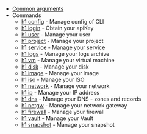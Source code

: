 * [Common arguments](common-arguments.md)
* Commands
  * [h1 config](config.md) - Manage config of CLI
  * [h1 login](login.md) - Obtain your apiKey
  * [h1 user](user.md) - Manage your user
  * [h1 project](project.md) - Manage your project
  * [h1 service](service.md) - Manage your service
  * [h1 logs](logs.md) - Manage your logs archive
  * [h1 vm](vm.md) - Manage your virtual machine
  * [h1 disk](disk.md) - Manage your disk
  * [h1 image](image.md) - Manage your image
  * [h1 iso](iso.md) - Manage your ISO
  * [h1 network](network.md) - Manage your network
  * [h1 ip](ip.md) - Manage your IP address
  * [h1 dns](dns.md) - Manage your DNS - zones and records
  * [h1 netgw](netgw.md) - Manage your network gateway
  * [h1 firewall](firewall.md) - Manage your firewall
  * [h1 vault](vault.md) - Manage your Vault
  * [h1 snapshot](snapshot.md) - Manage your snapshot

